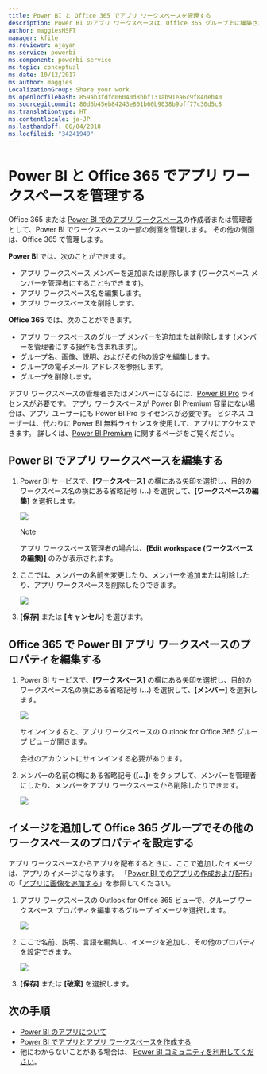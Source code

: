 ```yaml
---
title: Power BI と Office 365 でアプリ ワークスペースを管理する
description: Power BI のアプリ ワークスペースは、Office 365 グループ上に構築されたコラボレーション エクスペリエンスです。 Power BI および Office 365 でアプリ ワークスペースを管理します。
author: maggiesMSFT
manager: kfile
ms.reviewer: ajayan
ms.service: powerbi
ms.component: powerbi-service
ms.topic: conceptual
ms.date: 10/12/2017
ms.author: maggies
LocalizationGroup: Share your work
ms.openlocfilehash: 859ab3fdfd06040d8bbf131ab91ea6c9f84deb40
ms.sourcegitcommit: 80d6b45eb84243e801b60b9038b9bff77c30d5c8
ms.translationtype: HT
ms.contentlocale: ja-JP
ms.lasthandoff: 06/04/2018
ms.locfileid: "34241949"
---
```

# <a name="manage-your-app-workspace-in-power-bi-and-office-365"></a>Power BI と Office 365 でアプリ ワークスペースを管理する
Office 365 または [Power BI でのアプリ ワークスペース](service-install-use-apps.md)の作成者または管理者として、Power BI でワークスペースの一部の側面を管理します。 その他の側面は、Office 365 で管理します。 

**Power BI** では、次のことができます。

* アプリ ワークスペース メンバーを追加または削除します (ワークスペース メンバーを管理者にすることもできます)。
* アプリ ワークスペース名を編集します。
* アプリ ワークスペースを削除します。

**Office 365** では、次のことができます。

* アプリ ワークスペースのグループ メンバーを追加または削除します (メンバーを管理者にする操作も含まれます)。
* グループ名、画像、説明、およびその他の設定を編集します。
* グループの電子メール アドレスを参照します。
* グループを削除します。

アプリ ワークスペースの管理者またはメンバーになるには、[Power BI Pro](service-free-vs-pro.md) ライセンスが必要です。 アプリ ワークスペースが Power BI Premium 容量にない場合は、アプリ ユーザーにも Power BI Pro ライセンスが必要です。 ビジネス ユーザーは、代わりに Power BI 無料ライセンスを使用して、アプリにアクセスできます。 詳しくは、[Power BI Premium](service-premium.md) に関するページをご覧ください。

## <a name="edit-your-app-workspace-in-power-bi"></a>Power BI でアプリ ワークスペースを編集する
1. Power BI サービスで、**[ワークスペース]** の横にある矢印を選択し、目的のワークスペース名の横にある省略記号 (**…**) を選択して、**[ワークスペースの編集]** を選択します。 
   
   ![](media/service-manage-app-workspace-in-power-bi-and-office-365/power-bi-app-ellipsis.png)
   
   > [!NOTE]
   > アプリ ワークスペース管理者の場合は、**[Edit workspace (ワークスペースの編集)]** のみが表示されます。
   > 
   > 
2. ここでは、メンバーの名前を変更したり、メンバーを追加または削除したり、アプリ ワークスペースを削除したりできます。 
   
   ![](media/service-manage-app-workspace-in-power-bi-and-office-365/power-bi-app-edit-workspace.png)
3. **[保存]** または **[キャンセル]** を選びます。

## <a name="edit-power-bi-app-workspace-properties-in-office-365"></a>Office 365 で Power BI アプリ ワークスペースのプロパティを編集する
1. Power BI サービスで、**[ワークスペース]** の横にある矢印を選択し、目的のワークスペース名の横にある省略記号 (**…**) を選択して、**[メンバー]** を選択します。 
   
   ![](media/service-manage-app-workspace-in-power-bi-and-office-365/power-bi-app-ellipsis.png)
   
   サインインすると、アプリ ワークスペースの Outlook for Office 365 グループ ビューが開きます。
   
   会社のアカウントにサインインする必要があります。
2. メンバーの名前の横にある省略記号 (**[...]**) をタップして、メンバーを管理者にしたり、メンバーをアプリ ワークスペースから削除したりできます。 
   
   ![](media/service-manage-app-workspace-in-power-bi-and-office-365/pbi_managegroupo365.png)

## <a name="add-an-image-and-set-other-workspace-properties-in-the-office-365-group"></a>イメージを追加して Office 365 グループでその他のワークスペースのプロパティを設定する
アプリ ワークスペースからアプリを配布するときに、ここで追加したイメージは、アプリのイメージになります。 「[Power BI でのアプリの作成および配布](service-create-distribute-apps.md)」の「[アプリに画像を追加する](service-create-distribute-apps.md#add-an-image-to-your-app-optional)」を参照してください。

1. アプリ ワークスペースの Outlook for Office 365 ビューで、グループ ワークスペース プロパティを編集するグループ イメージを選択します。
   
   ![](media/service-manage-app-workspace-in-power-bi-and-office-365/pbi_editgroupo365.png)
2. ここで名前、説明、言語を編集し、イメージを追加し、その他のプロパティを設定できます。
   
   ![](media/service-manage-app-workspace-in-power-bi-and-office-365/pbi_editgrpo365dialog.png)
3. **[保存]** または **[破棄]** を選択します。

## <a name="next-steps"></a>次の手順
* [Power BI のアプリについて](service-install-use-apps.md)
* [Power BI でアプリとアプリ ワークスペースを作成する](service-create-distribute-apps.md)
* 他にわからないことがある場合は、 [Power BI コミュニティを利用してください](http://community.powerbi.com/)。

